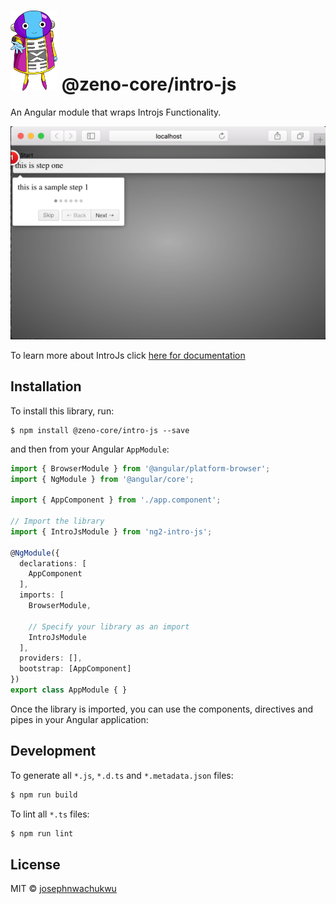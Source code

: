 # <img src="Zen-Oh.png" width='75' /> @zeno-core/intro-js

An Angular module that wraps Introjs Functionality. 

<img src="Screen Shot 2018-01-19 at 1.52.26 PM.png" />

To learn more about IntroJs click [here for documentation](http://usablica.github.io/intro.js/)

## Installation

To install this library, run:

```
$ npm install @zeno-core/intro-js --save
```

and then from your Angular `AppModule`:

```typescript
import { BrowserModule } from '@angular/platform-browser';
import { NgModule } from '@angular/core';

import { AppComponent } from './app.component';

// Import the library
import { IntroJsModule } from 'ng2-intro-js';

@NgModule({
  declarations: [
    AppComponent
  ],
  imports: [
    BrowserModule,

    // Specify your library as an import
    IntroJsModule
  ],
  providers: [],
  bootstrap: [AppComponent]
})
export class AppModule { }
```

Once the library is imported, you can use the components, directives and pipes in your Angular application:


## Development

To generate all `*.js`, `*.d.ts` and `*.metadata.json` files:

```bash
$ npm run build
```

To lint all `*.ts` files:

```bash
$ npm run lint
```

## License

MIT © [josephnwachukwu](mailto:josephnwachukwu@gmail.com)
